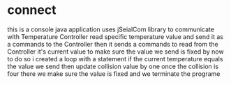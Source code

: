 # connect
this is a console java application 
uses jSeialCom library to communicate with Temperature Controller
read specific temperature value and send it as a commands to the Controller
then it sends a commands to read from the Controller it's current value
to make sure the value we send is fixed by now
to do so i created a loop with a statement if the current temperature
equals the value we send then update collision value by one
once the collision is four there we make sure the value is fixed and we terminate the programe
